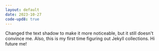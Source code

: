 ```yaml
---
layout: default
date: 2023-10-27
code-upd8: true
---
```

Changed the text shadow to make it more noticeable, but it still doesn't convince me. Also, this is my first time figuring out Jekyll collections. Hi future me!